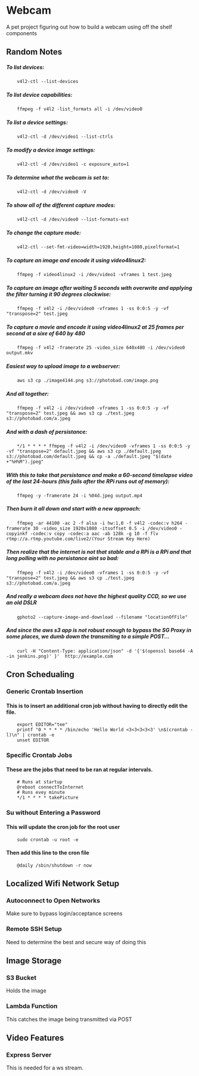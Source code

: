 # Webcam
A pet project figuring out how to build a webcam using off the shelf components

## Random Notes
##### To list devices:
		v4l2-ctl --list-devices

##### To list device capabilities:
		ffmpeg -f v4l2 -list_formats all -i /dev/video0

##### To list a device settings: 
		v4l2-ctl -d /dev/video1 --list-ctrls

##### To modify a device image settings: 
		v4l2-ctl -d /dev/video1 -c exposure_auto=1 

##### To determine what the webcam is set to:
		v4l2-ctl -d /dev/video0 -V

##### To show all of the different capture modes: 
		v4l2-ctl -d /dev/video0 --list-formats-ext

##### To change the capture mode: 
 		v4l2-ctl --set-fmt-video=width=1920,height=1080,pixelformat=1

##### To capture an image and encode it using video4linux2:
		ffmpeg -f video4linux2 -i /dev/video1 -vframes 1 test.jpeg

##### To capture an image after waiting 5 seconds with overwrite and applying the filter turning it 90 degrees clockwise:
		ffmpeg -f v4l2 -i /dev/video0 -vframes 1 -ss 0:0:5 -y -vf "transpose=2" test.jpeg

##### To capture a movie and encode it using video4linux2 at 25 frames per second at a sixe of 640 by 480
		ffmpeg -f v4l2 -framerate 25 -video_size 640x480 -i /dev/video0 output.mkv

##### Easiest way to upload image to a webserver: 
		aws s3 cp ./image4144.png s3://photobad.com/image.png

##### And all together:
		ffmpeg -f v4l2 -i /dev/video0 -vframes 1 -ss 0:0:5 -y -vf "transpose=2" test.jpeg && aws s3 cp ./test.jpeg s3://photobad.com/a.jpeg

##### And with a dash of persistance:
		*/1 * * * * ffmpeg -f v4l2 -i /dev/video0 -vframes 1 -ss 0:0:5 -y -vf "transpose=2" default.jpeg && aws s3 cp ./default.jpeg s3://photobad.com/default.jpeg && cp -a ./default.jpeg "$(date +"%H%M").jpeg" 

##### With this to take that persistance and make a 60-second timelapse video of the last 24-hours (this fails after the RPi runs out of memory):
		ffmpeg -y -framerate 24 -i %04d.jpeg output.mp4

##### Then burn it all down and start with a new approach:
		ffmpeg -ar 44100 -ac 2 -f alsa -i hw:1,0 -f v4l2 -codec:v h264 -framerate 30 -video_size 1920x1080 -itsoffset 0.5 -i /dev/video0 -copyinkf -codec:v copy -codec:a aac -ab 128k -g 10 -f flv rtmp://a.rtmp.youtube.com/live2/(Your Stream Key Here)

##### Then realize that the internet is not that stable and a RPi is a RPi and that long polling with no persistance aint so bad:
		ffmpeg -f v4l2 -i /dev/video0 -vframes 1 -ss 0:0:5 -y -vf "transpose=2" test.jpeg && aws s3 cp ./test.jpeg s3://photobad.com/a.jpeg
		
##### And really a webcam does not have the highest quality CCD, so we use an old DSLR
		gphoto2 --capture-image-and-download --filename "locationOfFile"

##### And since the aws s3 app is not robust enough to bypass the SG Proxy in some places, we dumb down the transmiting to a simple POST...
		curl -H "Content-Type: application/json" -d '{'$(openssl base64 -A -in jenkins.png)' }'  http://example.com



## Cron Schedualing 
### Generic Crontab Insertion
#### This is to insert an additional cron job without having to directly edit the file.
		export EDITOR="tee"
		printf "0 * * * * /bin/echo 'Hello World <3<3<3<3<3' \n$(crontab -l)\n" | crontab -e
		unset EDITOR
### Specific Crontab Jobs
#### These are the jobs that need to be ran at regular intervals.
		# Runs at startup
		@reboot connectToInternet
		# Runs evey minute
		*/1 * * * * takePicture
### Su without Entering a Password
#### This will update the cron job for the root user
		sudo crontab -u root -e
#### Then add this line to the cron file
		@daily /sbin/shutdown -r now


## Localized Wifi Network Setup
### Autoconnect to Open Networks
Make sure to bypass login/acceptance screens

### Remote SSH Setup
Need to determine the best and secure way of doing this

## Image Storage
### S3 Bucket
Holds the image
### Lambda Function
This catches the image being transmitted via POST
	
## Video Features
### Express Server
This is needed for a ws stream. 
		
	
